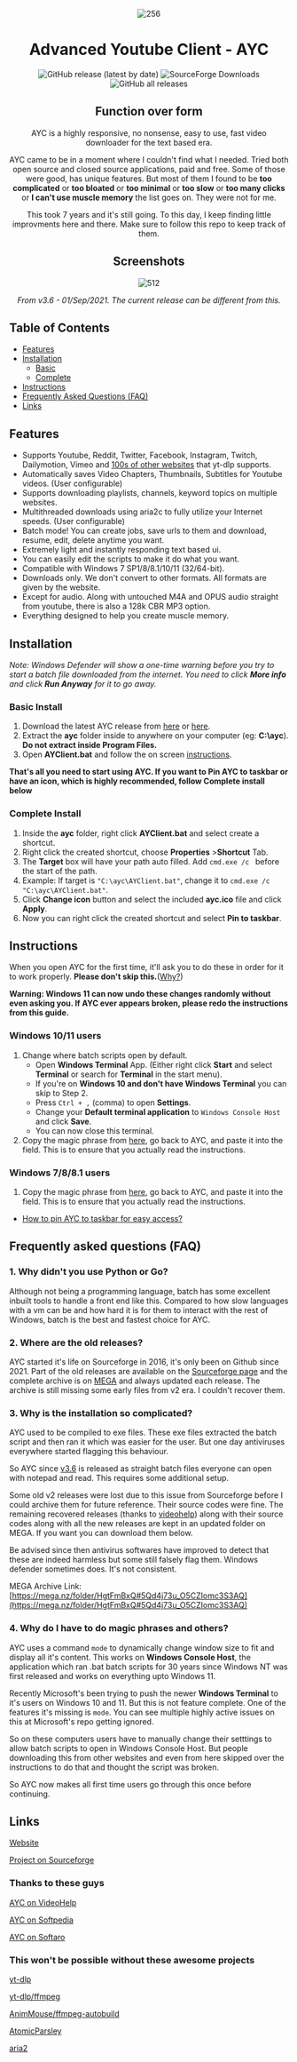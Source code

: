 <div align="center">

![256](https://user-images.githubusercontent.com/60822601/115324256-36724180-a1a7-11eb-929c-c0d1221b7b84.png)

# Advanced Youtube Client - AYC

![GitHub release (latest by date)](https://img.shields.io/github/v/release/adithya-s-sekhar/advanced-youtube-client-ayc?style=flat) ![SourceForge Downloads](https://img.shields.io/sourceforge/dt/advanced-youtube-client-ayc?label=Downloads%20%28Sourceforge%29) ![GitHub all releases](https://img.shields.io/github/downloads/adithya-s-sekhar/advanced-youtube-client-ayc/total?label=Downloads%20%28GitHub%29)

## Function over form

AYC is a highly responsive, no nonsense, easy to use, fast video downloader for the text based era.

AYC came to be in a moment where I couldn't find what I needed. Tried both open source and closed source applications, paid and free. Some of those were good, has unique features. But most of them I found to be **too complicated** or **too bloated** or **too minimal** or **too slow** or **too many clicks** or **I can't use muscle memory** the list goes on. They were not for me.

This took 7 years and it's still going. To this day, I keep finding little improvments here and there. Make sure to follow this repo to keep track of them. 

## Screenshots

![512](https://raw.githubusercontent.com/adithya-s-sekhar/advanced-youtube-client-ayc/main/Screenshots/screens.png)

*From v3.6 - 01/Sep/2021. The current release can be different from this.*

</div>

## Table of Contents

- [Features](#features)
- [Installation](#installation)
  - [Basic](#basic)
  - [Complete](#complete)
- [Instructions](#instructions)
- [Frequently Asked Questions (FAQ)](#frequently-asked-questions-faq)
- [Links](#links)

## Features

- Supports Youtube, Reddit, Twitter, Facebook, Instagram, Twitch, Dailymotion, Vimeo and [100s of other websites](https://github.com/yt-dlp/yt-dlp/blob/master/supportedsites.md) that yt-dlp supports.
- Automatically saves Video Chapters, Thumbnails, Subtitles for Youtube videos. (User configurable)
- Supports downloading playlists, channels, keyword topics on multiple websites.
- Multithreaded downloads using aria2c to fully utilize your Internet speeds. (User configurable)
- Batch mode! You can create jobs, save urls to them and download, resume, edit, delete anytime you want.
- Extremely light and instantly responding text based ui.
- You can easily edit the scripts to make it do what you want.
- Compatible with Windows 7 SP1/8/8.1/10/11 (32/64-bit).
- Downloads only. We don't convert to other formats. All formats are given by the website.
- Except for audio. Along with untouched M4A and OPUS audio straight from youtube, there is also a 128k CBR MP3 option.
- Everything designed to help you create muscle memory.

## Installation 

*Note: Windows Defender will show a one-time warning before you try to start a batch file downloaded from the internet. You need to click **More info** and click **Run Anyway** for it to go away.*

### Basic Install
1. Download the latest AYC release from [here](https://github.com/adithya-s-sekhar/advanced-youtube-client-ayc/releases/latest) or [here](https://sourceforge.net/projects/advanced-youtube-client-ayc/).
2. Extract the **ayc** folder inside to anywhere on your computer (eg: **C:\ayc**). **Do not extract inside Program Files.**
3. Open **AYClient.bat** and follow the on screen [instructions](#instructions). 

**That's all you need to start using AYC. If you want to Pin AYC to taskbar or have an icon, which is highly recommended, follow Complete install below**

### Complete Install
1. Inside the **ayc** folder, right click **AYClient.bat** and select create a shortcut.
2. Right click the created shortcut, choose **Properties** >**Shortcut** Tab.
3. The **Target** box will have your path auto filled. Add `cmd.exe /c ` before the start of the path.
4. Example: If target is `"C:\ayc\AYClient.bat"`, change it to `cmd.exe /c "C:\ayc\AYClient.bat"`.
5. Click **Change icon** button and select the included **ayc.ico** file and click **Apply**.
6. Now you can right click the created shortcut and select **Pin to taskbar**.

## Instructions

When you open AYC for the first time, it'll ask you to do these in order for it to work properly. **Please don't skip this.**([Why?](#4-why-do-i-have-to-do-magic-phrases-and-others))

**Warning: Windows 11 can now undo these changes randomly without even asking you. If AYC ever appears broken, please redo the instructions from this guide.**

### Windows 10/11 users

1. Change where batch scripts open by default.
    - Open **Windows Terminal** App. (Either right click **Start** and select **Terminal** or search for **Terminal** in the start menu).
    - If you're on **Windows 10 and don't have Windows Terminal** you can skip to Step 2.
    - Press `Ctrl + ,` (comma) to open **Settings**.
    - Change your **Default terminal application** to `Windows Console Host` and click **Save**. 
    - You can now close this terminal.
2. Copy the magic phrase from [here](https://github.com/adithya-s-sekhar/advanced-youtube-client-ayc/blob/main/magic.txt#L10), go back to AYC, and paste it into the field. This is to ensure that you actually read the instructions.

### Windows 7/8/8.1 users

1. Copy the magic phrase from [here](https://github.com/adithya-s-sekhar/advanced-youtube-client-ayc/blob/main/magic.txt#L10), go back to AYC, and paste it into the field. This is to ensure that you actually read the instructions.

- [How to pin AYC to taskbar for easy access?](#complete-install)

## Frequently asked questions (FAQ)

### 1. Why didn't you use Python or Go?

Although not being a programming language, batch has some excellent inbuilt tools to handle a front end like this. Compared to how slow languages with a vm can be and how hard it is for them to interact with the rest of Windows, batch is the best and fastest choice for AYC.

### 2. Where are the old releases?

AYC started it's life on Sourceforge in 2016, it's only been on Github since 2021. Part of the old releases are available on the [Sourceforge page](https://sourceforge.net/projects/advanced-youtube-client-ayc/files/) and the complete archive is on [MEGA](https://mega.nz/folder/HgtFmBxQ#5Qd4j73u_O5CZIomc3S3AQ) and always updated each release. The archive is still missing some early files from v2 era. I couldn't recover them.

### 3. Why is the installation so complicated?

AYC used to be compiled to exe files. These exe files extracted the batch script and then ran it which was easier for the user. But one day antiviruses everywhere started flagging this behaviour.

So AYC since [v3.6](https://github.com/adithya-s-sekhar/advanced-youtube-client-ayc/releases/tag/v3.6) is released as straight batch files everyone can open with notepad and read. This requires some additional setup.

Some old v2 releases were lost due to this issue from Sourceforge before I could archive them for future reference. Their source codes were fine. The remaining recovered releases (thanks to [videohelp](https://www.videohelp.com/software/Advanced-Youtube-Client-AYC/old-versions)) along with their source codes along with all the new releases are kept in an updated folder on MEGA. If you want you can download them below. 

Be advised since then antivirus softwares have improved to detect that these are indeed harmless but some still falsely flag them. Windows defender sometimes does. It's not consistent. 

MEGA Archive Link: [https://mega.nz/folder/HgtFmBxQ#5Qd4j73u_O5CZIomc3S3AQ](https://mega.nz/folder/HgtFmBxQ#5Qd4j73u_O5CZIomc3S3AQ)

### 4. Why do I have to do magic phrases and others?

AYC uses a command `mode` to dynamically change window size to fit and display all it's content. This works on **Windows Console Host**, the application which ran .bat batch scripts for 30 years since Windows NT was first released and works on everything upto Windows 11.

Recently Microsoft's been trying to push the newer **Windows Terminal** to it's users on Windows 10 and 11. But this is not feature complete. One of the features it's missing is `mode`. You can see multiple highly active issues on this at Microsoft's repo getting ignored.

So on these computers users have to manually change their setttings to allow batch scripts to open in Windows Console Host. But people downloading this from other websites and even from here skipped over the instructions to do that and thought the script was broken. 

So AYC now makes all first time users go through this once before continuing.

## Links

[Website](https://advanced-youtube-client-ayc.sourceforge.io)

[Project on Sourceforge](https://sourceforge.net/projects/advanced-youtube-client-ayc)

### Thanks to these guys

[AYC on VideoHelp](https://www.videohelp.com/software/Advanced-Youtube-Client-AYC)

[AYC on Softpedia](https://www.softpedia.com/get/Internet/Download-Managers/AYC.shtml)

[AYC on Softaro](https://softaro.net/advanced-youtube-client-ayc/)

### This won't be possible without these awesome projects

[yt-dlp](https://github.com/yt-dlp/yt-dlp)

[yt-dlp/ffmpeg](https://github.com/yt-dlp/FFmpeg-Builds)

[AnimMouse/ffmpeg-autobuild](https://github.com/AnimMouse/ffmpeg-autobuild)

[AtomicParsley](https://github.com/wez/atomicparsley)

[aria2](https://github.com/aria2/aria2)

